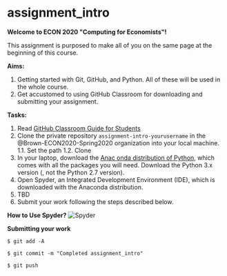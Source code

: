 # assignment_intro
**Welcome to ECON 2020 "Computing for Economists"!**

This assignment is purposed to make all of you on the same page at the beginning of this course. 


**Aims:**
1. Getting started with Git, GitHub, and Python. All of these will be used in the whole course.  
2. Get accustomed to using GitHub Classroom for downloading and submitting your assignment. 

**Tasks:**
1. Read [GitHub Classroom Guide for Students](https://github.com/jfiksel/github-classroom-for-students)
1. Clone the private repository `assignment-intro-yourusername` in the @Brown-ECON2020-Spring2020 organization into your local machine. 
   1.1. Set the path
   1.2. Clone
1. In your laptop, download the [Anac onda distribution of Python](https://www.anaconda.com/distribution/), which comes with all the packages you will need. Download the Python 3.x version (, not the Python 2.7 version).
1. Open Spyder, an Integrated Development Environment (IDE), which is downloaded with the Anaconda distribution. 
1. TBD
1. Submit your work following the steps described below. 



**How to Use Spyder?**
![Spyder](https://dl.dropboxusercontent.com/s/vqb91hwjyoecd5u/fig_spyder_1.png?dl=0 "Spyder")

**Submitting your work**

`$ git add -A`

`$ git commit -m "Completed assignment_intro"`

`$ git push`

